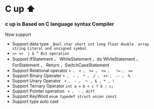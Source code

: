 # C up ⬆
### c up is  Based on C language syntax Compiler
Now support 
- Support data type` _Bool char short int long float double  array string Literal and unsigned symbol`
- `>> <<  | & ^ Bit operation`
- Support IfStatement 、 WhileStatement 、do WhileStatement 、 ForStatement 、 Return 、SwitchCaseStatement
- Support Relational operator `> 、 < 、 >= 、 <= 、  != 、 == `
- Support Binary Operater `+ 、 - 、 * 、 / 、 ++ 、 -- 、 % `
- Support Unary Operator ` + 、 - 、 ～ , & , * , !`
- Support Ternary Operator `int a = b < c ? b : c;`
- Support Pointer operation ` + 、 - 、diff`
- Support KeyWord `enum typedef struct union const`
- Support type auto cast 
